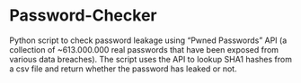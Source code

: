 # Password-Checker
Python script to check password leakage using “Pwned Passwords” API (a collection of ~613.000.000 real passwords that have been exposed from various data breaches). The script uses the API to lookup SHA1 hashes from a csv file and return whether the password has leaked or not.
